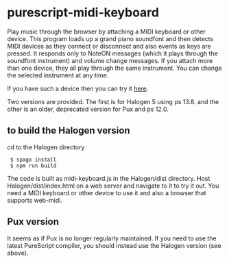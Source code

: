 purescript-midi-keyboard
========================

Play music through the browser by attaching a MIDI keyboard or other device.  This program loads up a grand piano soundfont and then detects MIDI devices as they connect or disconnect and also events as keys are pressed.  It responds only to NoteON messages (which it plays through the soundfont instrument) and volume change messages. If you attach more than one device, they all play through the same instrument.  You can change the selected instrument at any time.

If you have such a device then you can try it [here](https://tunebank.org.uk:8601/).  

Two versions are provided.  The first is for Halogen 5 using ps 13.8. and the other is an older, deprecated version for Pux and ps 12.0.

## to build the Halogen version

cd to the Halogen directory

     $ spago install
     $ npm run build

The code is built as midi-keyboard.js in the Halogen/dist directory. Host Halogen/dist/index.html on a web server and navigate to it to try it out.  You need a MIDI keyboard or other device to use it and also a browser that supports web-midi.

## Pux version

It seems as if Pux is no longer regularly maintained. If you need to use the latest PureScript compiler, you should instead use the Halogen version (see above).
